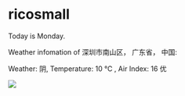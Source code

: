 # ricosmall

Today is Monday.

Weather infomation of 深圳市南山区， 广东省， 中国: 

Weather: 阴, Temperature: 10 ℃ , Air Index: 16 优

<img src="https://github-readme-stats.vercel.app/api?username=ricosmall&show_icons=true" />
